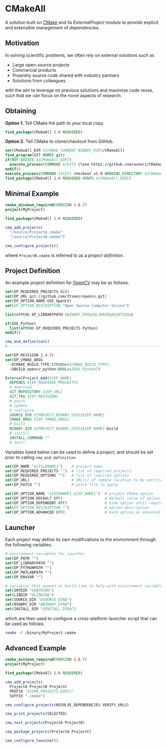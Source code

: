 # CMakeAll
A solution built on [CMake](http://cmake.org/) and its *ExternalProject* module to provide explicit and extensible management of dependencies.


## Motivation

In solving scientific problems, we often rely on external solutions such as

* Large open-source projects
* Commercial products
* Propriety source code shared with industry partners
* Solutions from colleagues

with the aim to leverage on previous solutions and maximize code reuse, such that we can focus on the novel aspects of research.


## Obtaining
**Option 1.** Tell CMake the path to your local copy.
```cmake
find_package(CMakeAll 1.0 REQUIRED)
```

**Option 2.** Tell CMake to clone/checkout from GitHub.
```cmake
set(CMakeAll_DIR ${CMAKE_CURRENT_BINARY_DIR}/CMakeAll)
find_program(GIT NAMES git)
if(NOT EXISTS ${CMakeAll_DIR})
  execute_process(COMMAND ${GIT} clone https://github.com/auneri/CMakeAll.git ${CMakeAll_DIR})
endif()
execute_process(COMMAND ${GIT} checkout v1.0 WORKING_DIRECTORY ${CMakeAll_DIR})
find_package(CMakeAll 1.0 REQUIRED HINTS ${CMakeAll_DIR})
```


## Minimal Example

```cmake
cmake_minimum_required(VERSION 2.8.7)
project(MyProject)

find_package(CMakeAll 1.0 REQUIRED)

cma_add_projects(
  "/source/ProjectA.cmake"
  "/source/ProjectB.cmake")

cma_configure_projects()
```
where `ProjectN.cmake` is referred to as a *project definition*.


## Project Definition

An example project definition for [OpenCV](http://opencv.org/) may be as follows.

```cmake
set(EP_REQUIRED_PROJECTS Git)
set(EP_URL git://github.com/Itseez/opencv.git)
set(EP_OPTION_NAME USE_OpenCV)
set(EP_OPTION_DESCRIPTION "Open Source Computer Vision")

list(APPEND EP_LIBRARYPATH @BINARY_DIR@/@LIBDIR@/@INTDIR@)

if(USE_Python)
  list(APPEND EP_REQUIRED_PROJECTS Python)
endif()

cma_end_definition()
# -----------------------------------------------------------------------------

set(EP_REVISION 2.4.7)
set(EP_CMAKE_ARGS
  -DCMAKE_BUILD_TYPE:STRING=${CMAKE_BUILD_TYPE}
  -DBUILD_opencv_python:BOOL=${USE_Python})

ExternalProject_Add(${EP_NAME}
  DEPENDS ${EP_REQUIRED_PROJECTS}
  # download
  GIT_REPOSITORY ${EP_URL}
  GIT_TAG ${EP_REVISION}
  # patch
  # update
  # configure
  SOURCE_DIR ${PROJECT_BINARY_DIR}/${EP_NAME}
  CMAKE_ARGS ${EP_CMAKE_ARGS}
  # build
  BINARY_DIR ${PROJECT_BINARY_DIR}/${EP_NAME}-build
  # install
  INSTALL_COMMAND ""
  # test)
```

Variables listed below can be used to define a project, and should be set prior to calling `cma_end_definition`.

```cmake
set(EP_NAME "${FILENAME}")    # project name
set(EP_REQUIRED_PROJECTS "")  # list of required projects
set(EP_REQUIRED_OPTIONS "")   # list of required options
set(EP_URL)                   # URL(s) of remote location to be verified
set(EP_PATCH "")              # patch file to apply

set(EP_OPTION_NAME "${DIRNAME}_${EP_NAME}")  # project CMake option
set(EP_OPTION_DEFAULT OFF)                   # default value of option
set(EP_OPTION_DEPENDENT OFF)                 # hide option until requirements are met
set(EP_OPTION_DESCRIPTION "")                # option description
set(EP_OPTION_ADVANCED OFF)                  # mark option as advanced
```


## Launcher

Each project may define its own modifications to the environment through the following variables.

```cmake
# environment variables for launcher
set(EP_PATH "")
set(EP_LIBRARYPATH "")
set(EP_PYTHONPATH "")
set(EP_MATLABPATH "")
set(EP_ENVVAR "")

# variables that expand at build-time to help with environment variable
set(INTDIR "@INTDIR@")
set(LIBDIR "@LIBDIR@")
set(SOURCE_DIR "@SOURCE_DIR@")
set(BINARY_DIR "@BINARY_DIR@")
set(INSTALL_DIR "@INSTALL_DIR@")
```

which are then used to configure a cross-platform launcher script that can be used as follows.

```bash
cmake -P /binary/MyProject.cmake
```


## Advanced Example

```cmake
cmake_minimum_required(VERSION 2.8.7)
project(MyProject)

find_package(CMakeAll 1.0 REQUIRED)

cma_add_projects(
  ProjectA ProjectB ProjectC
  PREFIX "${CMA_PROJECTS_DIR}/"
  SUFFIX ".cmake")

cma_configure_projects(RESOLVE_DEPENDENCIES VERIFY_URLS)

cma_print_projects(SELECTED)

cma_test_projects(ProjectA ProjectB)

cma_package_projects(ProjectA ProjectC)

cma_configure_launcher()
```
